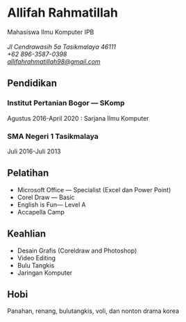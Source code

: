 # Allifah Rahmatillah

Mahasiswa Ilmu Komputer IPB \
\
*Jl Cendrawasih 5a Tasikmalaya 46111* \
*+62 896-3587-0398* \
*allifahrahmatillah98@gmail.com*

## Pendidikan
### Institut Pertanian Bogor — SKomp

Agustus 2016-April 2020 : Sarjana Ilmu Komputer

### SMA Negeri 1 Tasikmalaya

Juli 2016-Juli 2013

## Pelatihan
   - Microsoft Office — Specialist (Excel dan Power Point)
   - Corel Draw — Basic
   - English is Fun— Level A
   - Accapella Camp

## Keahlian
   - Desain Grafis (Coreldraw and Photoshop) 
   - Video Editing
   - Bulu Tangkis
   - Jaringan Komputer

## Hobi

Panahan, renang, bulutangkis, voli, dan nonton drama korea
